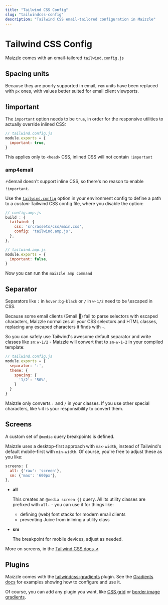 ```yaml
---
title: "Tailwind CSS Config"
slug: "tailwindcss-config"
description: "Tailwind CSS email-tailored configuration in Maizzle"
---
```


# Tailwind CSS Config

Maizzle comes with an email-tailored `tailwind.config.js`

## Spacing units

Because they are poorly supported in email, `rem` units have been replaced with `px` ones, with values better suited for email client viewports.

## !important

The `important` option needs to be `true`, in order for the responsive utilities to actually override inlined CSS:

```js
// tailwind.config.js
module.exports = {
  important: true,
}
```

<div class="bg-gray-100 border-l-4 border-gradient-b-ocean-light p-4 mb-4 text-md" role="alert">
  <div class="text-gray-600">This applies only to <code class="shiki-inline">&lt;head&gt;</code> CSS, inlined CSS will not contain <code class="shiki-inline">!important</code></div>
</div>

### amp4email

⚡4email doesn't support inline CSS, so there's no reason to enable `!important`.

Use the [`tailwind.config`](/docs/build-paths/#tailwind) option in your environment config to define a path to a _custom_ Tailwind CSS config file, where you disable the option:

```js
// config.amp.js
build : {
  tailwind: {
    css: 'src/assets/css/main.css',
    config: 'tailwind.amp.js',
  },
},

// tailwind.amp.js
module.exports = {
  important: false,
}
```

Now you can run the `maizzle amp command`

## Separator

Separators like `:` in `hover:bg-black` or `/` in `w-1/2` need to be \escaped in CSS. 

Because some email clients (Gmail 👀) fail to parse selectors with escaped characters, 
Maizzle normalizes all your CSS selectors and HTML classes, replacing any escaped characters it finds with `-`.

So you can safely use Tailwind's awesome default separator and write classes like `sm:w-1/2` - 
Maizzle will convert that to `sm-w-1-2` in your compiled template:

```js
// tailwind.config.js
module.exports = {
  separator: ':',
  theme: {
    spacing: {
      '1/2': '50%',
    }
  }
}
```

<div class="bg-gray-100 border-l-4 border-gradient-b-orange-dark p-4 mb-4 text-md" role="alert">
  <div class="text-gray-600">Maizzle only converts <code class="shiki-inline">:</code> and <code class="shiki-inline">/</code> in your classes. If you use other special characters, like <code class="shiki-inline">%</code>  it is your responsibility to convert them.</div>
</div>

## Screens

A custom set of `@media` query breakpoints is defined.

Maizzle uses a desktop-first approach with `max-width`, instead of Tailwind's default mobile-first with `min-width`. Of course, you're free to adjust these as you like:

```js
screens: {
  all: {'raw': 'screen'},
  sm: {'max': '600px'},
},
```

- **all** 
  
  This creates an `@media screen {}` query. All its utility classes are prefixed with `all-` - you can use it for things like: 
    
    - defining (web) font stacks for modern email clients 
    - preventing Juice from inlining a utility class

- **sm** 

  The breakpoint for mobile devices, adjust as needed.

More on screens, in the [Tailwind CSS docs &nearr;](https://tailwindcss.com/docs/responsive-design)

## Plugins

Maizzle comes with the [tailwindcss-gradients](https://www.npmjs.com/package/tailwindcss-gradients) plugin.
See the [Gradients docs](/docs/gradients/) for examples showing how to configure and use it.

Of course, you can add any plugin you want, like [CSS grid](https://www.npmjs.com/package/tailwindcss-grid) or [border image gradients](https://www.npmjs.com/package/tailwindcss-border-gradients).
